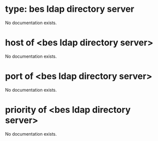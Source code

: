 # type: bes ldap directory server

No documentation exists.

# host of &lt;bes ldap directory server&gt;

No documentation exists.

# port of &lt;bes ldap directory server&gt;

No documentation exists.

# priority of &lt;bes ldap directory server&gt;

No documentation exists.
